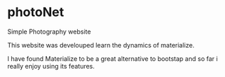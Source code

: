 # photoNet
 Simple Photography website


This website was develouped learn the dynamics of materialize.

I have found Materialize to be a great alternative to bootstap and so far i really enjoy using its features.  
